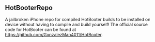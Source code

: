 ## HotBooterRepo
A jailbroken iPhone repo for compiled HotBooter builds to be installed on device without having to compile and build yourself!
The official source code for HotBooter can be found at https://github.com/GonzalezMan4011/HotBooter.
